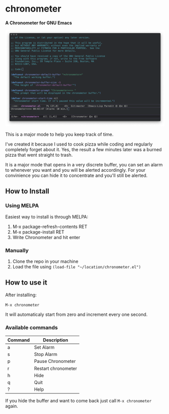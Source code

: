 # chronometer

**A Chronometer for GNU Emacs**

![Screenshot](screenshots/chronometer.png)

This is a major mode to help you keep track of time. 

I've created it because I used to cook pizza while coding and regularly
completely forget about it. Yes, the result a few minutes later was a burned
pizza that went straight to trash.

It is a major mode that opens in a very discrete buffer, you can set an alarm to
whenever you want and you will be alerted accordingly. For your convinience you
can hide it to concentrate and you'll still be alerted.

## How to Install

### Using MELPA

Easiest way to install is through MELPA:

1. M-x package-refresh-contents RET
2. M-x package-install RET
3. Write Chronometer and hit enter

### Manually

1. Clone the repo in your machine
2. Load the file using  `(load-file "~/location/chronometer.el")`

## How to use it

After installing:

`M-x chronometer`

It will automaticaly start from zero and increment every one second.

### Available commands

| Command | Description         |
| -----   | -----               |
| a       | Set Alarm           |
| s       | Stop Alarm          |
| p       | Pause Chronometer   |
| r       | Restart chronometer |
| h       | Hide                |
| q       | Quit                |
| ?       | Help                |

If you hide the buffer and want to come back just call `M-x chronometer` again.
